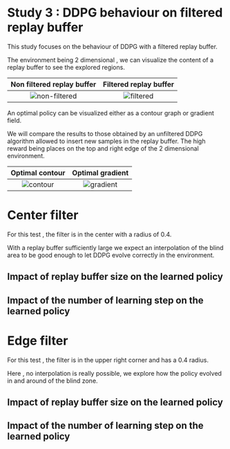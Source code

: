 # Study 3 : DDPG behaviour on filtered replay buffer

This study focuses on the behaviour of DDPG with a filtered replay buffer.

The environment being 2 dimensional , we can visualize the content of a replay buffer to see the explored regions.

Non filtered replay buffer           |  Filtered replay buffer
:-------------------------:|:-------------------------:
![non-filtered](https://raw.githubusercontent.com/schott97l/RL_analysis/master/Studies/Study_3/images/non-filtered.png)   |  ![filtered](https://raw.githubusercontent.com/schott97l/RL_analysis/master/Studies/Study_3/images/filtered.png)


An optimal policy can be visualized either as a contour graph or gradient field.

We will compare the results to those obtained by an unfiltered DDPG algorithm allowed to insert new samples in the replay buffer. The high reward being places on the top and right edge of the 2 dimensional environment.

Optimal contour           |  Optimal gradient
:-------------------------:|:-------------------------:
![contour](https://raw.githubusercontent.com/schott97l/RL_analysis/master/Studies/Study_3/images/contour.png)   |  ![gradient](https://raw.githubusercontent.com/schott97l/RL_analysis/master/Studies/Study_3/images/gradient.png)


# Center filter

For this test , the filter is in the center with a radius of 0.4.

With a replay buffer sufficiently large we expect an interpolation of the blind area to be good enough to let DDPG evolve correctly in the environment.

## Impact of replay buffer size on the learned policy 

## Impact of the number of learning step on the learned policy

# Edge filter

For this test , the filter is in the upper right corner and has a 0.4 radius.

Here , no interpolation is really possible,  we explore how the policy evolved in and around of the blind zone.

## Impact of replay buffer size on the learned policy 

## Impact of the number of learning step on the learned policy

